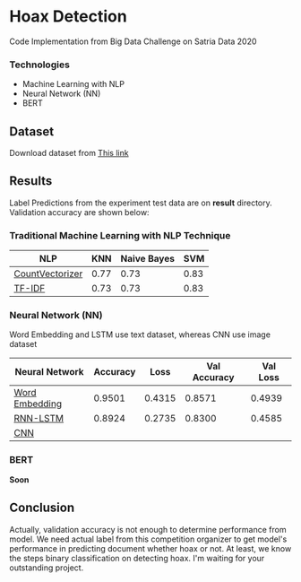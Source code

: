 # Hoax Detection

Code Implementation from Big Data Challenge on Satria Data 2020

### Technologies

- Machine Learning with NLP
- Neural Network (NN)
- BERT

## Dataset

Download dataset from [This link](https://drive.google.com/drive/folders/1KFBPq1orHLW2XSsRFiTHbYAsJ4Gr2i0V?usp=sharing)

## Results

Label Predictions from the experiment test data are on **result** directory. Validation accuracy are shown below:

### Traditional Machine Learning with NLP Technique

| NLP                  | KNN  | Naive Bayes | SVM  |
| -------------------- | ---- | ----------- | ---- |
| [CountVectorizer](#) | 0.77 | 0.73        | 0.83 |
| [TF-IDF](#)          | 0.73 | 0.73        | 0.83 |

### Neural Network (NN)

Word Embedding and LSTM use text dataset, whereas CNN use image dataset

| Neural Network      | Accuracy | Loss   | Val Accuracy | Val Loss |
| ------------------- | -------- | ------ | ------------ | -------- |
| [Word Embedding](#) | 0.9501   | 0.4315 | 0.8571       | 0.4939   |
| [RNN-LSTM](#)       | 0.8924   | 0.2735 | 0.8300       | 0.4585   |
| [CNN](#)            |          |        |              |          |

### BERT

**Soon**

## Conclusion

Actually, validation accuracy is not enough to determine performance from model.
We need actual label from this competition organizer to get model's performance in predicting document whether hoax or not. At least, we know the steps binary classification on detecting hoax. I'm waiting for your outstanding project.
